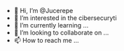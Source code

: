 - 👋 Hi, I’m @Jucerepe
- 👀 I’m interested in the cibersecuryti 
- 🌱 I’m currently learning ...
- 💞️ I’m looking to collaborate on ...
- 📫 How to reach me ...

<!---
Jucerepe/Jucerepe is a ✨ special ✨ repository because its `README.md` (this file) appears on your GitHub profile.
You can click the Preview link to take a look at your changes.
--->
